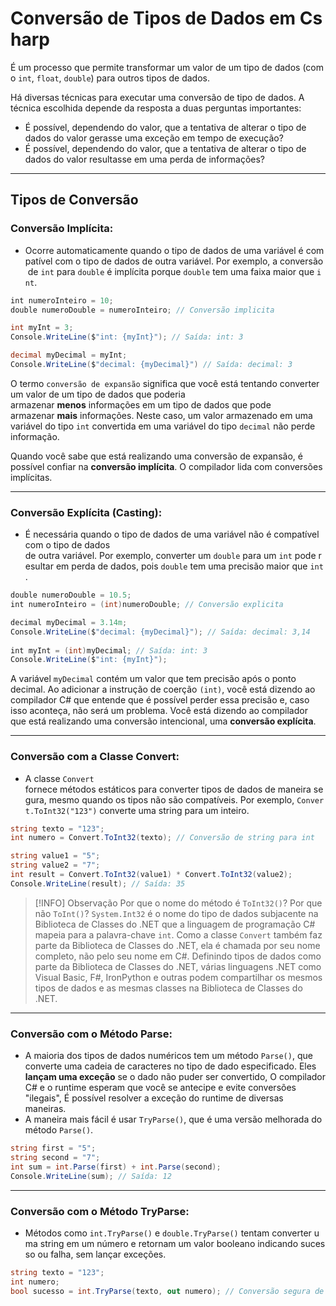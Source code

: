 ﻿# Conversão de Tipos de Dados em Csharp

É um processo que permite transformar um valor de um tipo de dados (como `int`, `float`, `double`) para outros tipos de dados.

Há diversas técnicas para executar uma conversão de tipo de dados. A técnica escolhida depende da resposta a duas perguntas importantes:
- É possível, dependendo do valor, que a tentativa de alterar o tipo de dados do valor gerasse uma exceção em tempo de execução?
- É possível, dependendo do valor, que a tentativa de alterar o tipo de dados do valor resultasse em uma perda de informações?
 ---
## Tipos de Conversão

### Conversão Implícita:
- Ocorre automaticamente quando o tipo de dados de uma variável é compatível com o tipo de dados de outra variável. Por exemplo, a conversão de ``int`` para ``double`` é implícita porque ``double`` tem uma faixa maior que ``int``.
 
```csharp
int numeroInteiro = 10;
double numeroDouble = numeroInteiro; // Conversão implicita
```

```csharp
int myInt = 3;
Console.WriteLine($"int: {myInt}"); // Saída: int: 3

decimal myDecimal = myInt;
Console.WriteLine($"decimal: {myDecimal}") // Saída: decimal: 3
```

O termo ``conversão de expansão`` significa que você está tentando converter um valor de um tipo de dados que poderia armazenar **menos** informações em um tipo de dados que pode armazenar **mais** informações. Neste caso, um valor armazenado em uma variável do tipo `int` convertida em uma variável do tipo `decimal` não perde informação.

Quando você sabe que está realizando uma conversão de expansão, é possível confiar na **conversão implícita**. O compilador lida com conversões implícitas.

---
### Conversão Explícita (Casting): 
- É necessária quando o tipo de dados de uma variável não é compatível com o tipo de dados de outra variável. Por exemplo, converter um ``double`` para um ``int`` pode resultar em perda de dados, pois ``double`` tem uma precisão maior que ``int``.
 
```csharp
double numeroDouble = 10.5;
int numeroInteiro = (int)numeroDouble; // Conversão explicita
```

```csharp
decimal myDecimal = 3.14m;
Console.WriteLine($"decimal: {myDecimal}"); // Saída: decimal: 3,14
 
int myInt = (int)myDecimal; // Saída: int: 3
Console.WriteLine($"int: {myInt}");
```

A variável `myDecimal` contém um valor que tem precisão após o ponto decimal. Ao adicionar a instrução de coerção `(int)`, você está dizendo ao compilador C# que entende que é possível perder essa precisão e, caso isso aconteça, não será um problema. Você está dizendo ao compilador que está realizando uma conversão intencional, uma **conversão explícita**.

---
### Conversão com a Classe Convert:
- A classe ``Convert`` fornece métodos estáticos para converter tipos de dados de maneira segura, mesmo quando os tipos não são compatíveis. Por exemplo, ``Convert.ToInt32("123")`` converte uma string para um inteiro.

```csharp
string texto = "123";
int numero = Convert.ToInt32(texto); // Conversão de string para int
```

```csharp
string value1 = "5";
string value2 = "7";
int result = Convert.ToInt32(value1) * Convert.ToInt32(value2);
Console.WriteLine(result); // Saída: 35 
```

>[!INFO] Observação
>Por que o nome do método é `ToInt32()`? Por que não `ToInt()`? `System.Int32` é o nome do tipo de dados subjacente na Biblioteca de Classes do .NET que a linguagem de programação C# mapeia para a palavra-chave `int`. Como a classe `Convert` também faz parte da Biblioteca de Classes do .NET, ela é chamada por seu nome completo, não pelo seu nome em C#. Definindo tipos de dados como parte da Biblioteca de Classes do .NET, várias linguagens .NET como Visual Basic, F#, IronPython e outras podem compartilhar os mesmos tipos de dados e as mesmas classes na Biblioteca de Classes do .NET.

---
### Conversão com o Método Parse:
- A maioria dos tipos de dados numéricos tem um método `Parse()`, que converte uma cadeia de caracteres no tipo de dado especificado. Eles **lançam uma exceção** se o dado não puder ser convertido, O compilador C# e o runtime esperam que você se antecipe e evite conversões "ilegais", É possível resolver a exceção do runtime de diversas maneiras.
- A maneira mais fácil é usar `TryParse()`, que é uma versão melhorada do método `Parse()`.

```csharp
string first = "5";
string second = "7";
int sum = int.Parse(first) + int.Parse(second);
Console.WriteLine(sum); // Saída: 12
```

---
### Conversão com o Método TryParse:
- Métodos como ``int.TryParse()`` e ``double.TryParse()`` tentam converter uma string em um número e retornam um valor booleano indicando sucesso ou falha, sem lançar exceções.

```csharp
string texto = "123";
int numero;
bool sucesso = int.TryParse(texto, out numero); // Conversão segura de string para int
```